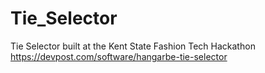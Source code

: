 # Tie_Selector
Tie Selector built at the Kent State Fashion Tech Hackathon  
https://devpost.com/software/hangarbe-tie-selector

